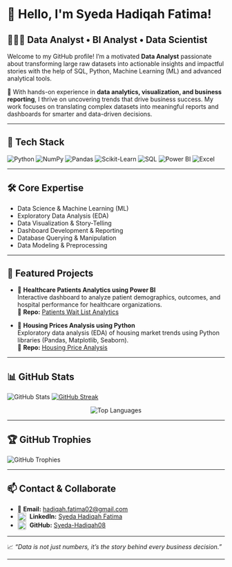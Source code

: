 # 👋 **Hello, I'm Syeda Hadiqah Fatima!**

## 👩🏻‍💻 **Data Analyst • BI Analyst • Data Scientist**

Welcome to my GitHub profile! I’m a motivated **Data Analyst** passionate about transforming large raw datasets into actionable insights  and impactful stories with the help of SQL, Python, Machine Learning (ML) and advanced analytical tools.  

🧠 With hands-on experience in **data analytics, visualization, and business reporting**, I thrive on uncovering trends that drive business success. My work focuses on translating complex datasets into meaningful reports and dashboards for smarter and data-driven decisions.

---
 
## 🧰 **Tech Stack**

![Python](https://img.shields.io/badge/Python-3776AB?style=for-the-badge&logo=python&logoColor=white)
![NumPy](https://img.shields.io/badge/NumPy-013243?style=for-the-badge&logo=numpy&logoColor=white)
![Pandas](https://img.shields.io/badge/Pandas-150458?style=for-the-badge&logo=pandas&logoColor=white)
![Scikit-Learn](https://img.shields.io/badge/Scikit--Learn-F7931E?style=for-the-badge&logo=scikitlearn&logoColor=white)
![SQL](https://img.shields.io/badge/SQL-669DF6?style=for-the-badge&logo=googlebigquery&logoColor=white)
![Power BI](https://img.shields.io/badge/Power%20BI-F2C811?style=for-the-badge&logo=googleanalytics&logoColor=black)
![Excel](https://img.shields.io/badge/Excel-34A853?style=for-the-badge&logo=googlesheets&logoColor=white)

---

## 🛠 **Core Expertise**  
  - Data Science & Machine Learning (ML)
  - Exploratory Data Analysis (EDA)
  - Data Visualization & Story-Telling
  - Dashboard Development & Reporting
  - Database Querying & Manipulation
  - Data Modeling & Preprocessing  

---

## 🌟 **Featured Projects**

- 🏥 **Healthcare Patients Analytics using Power BI**  
  Interactive dashboard to analyze patient demographics, outcomes, and hospital performance for healthcare organizations.  
  🔗 **Repo:** [Patients Wait List Analytics](https://github.com/Syeda-Hadiqah08/Patients-Wait-List-Analytics)

- 🏡 **Housing Prices Analysis using Python**  
  Exploratory data analysis (EDA) of housing market trends using Python libraries (Pandas, Matplotlib, Seaborn).  
  🔗 **Repo:** [Housing Price Analysis](https://github.com/Syeda-Hadiqah08/Housing-Price-Analysis)

---

## 📊 **GitHub Stats**

![GitHub Stats](https://github-readme-stats.vercel.app/api?username=Syeda-Hadiqah08&show_icons=true&theme=radical)
[![GitHub Streak](https://github-readme-streak-stats.herokuapp.com?user=Syeda-Hadiqah08&theme=radical)](https://git.io/streak-stats)
<p align="center">
  <img src="https://github-readme-stats.vercel.app/api/top-langs/?username=Syeda-Hadiqah08&layout=compact&theme=radical" alt="Top Languages" />
</p>

---

## 🏆 **GitHub Trophies**

<img src="https://github-profile-trophy.vercel.app/?username=Syeda-Hadiqah08&theme=radical&no-frame=true&row=1&column=3" alt="GitHub Trophies" />

---

## 📫 **Contact & Collaborate**

- 📧 **Email:** hadiqah.fatima02@gmail.com  
- <img src="https://cdn.jsdelivr.net/gh/devicons/devicon/icons/linkedin/linkedin-original.svg" alt="LinkedIn Logo" width="20" style="vertical-align:middle; margin-right:4px;"/> **LinkedIn:** [Syeda Hadiqah Fatima](https://www.linkedin.com/in/s-hadiqah-f/)
- <img src="https://upload.wikimedia.org/wikipedia/commons/9/91/Octicons-mark-github.svg" alt="GitHub Logo" width="20" style="vertical-align:middle; margin-right:4px; background:white; border-radius:3px;"/> **GitHub:** [Syeda-Hadiqah08](https://github.com/Syeda-Hadiqah08)

---

📈 _“Data is not just numbers, it’s the story behind every business decision.”_

---

<!--
Want this README to stand out even more? Share:
- A fun fact, your favorite BI tool, or analytics methodology
- Any certifications, awards, or career milestone
- A personal tagline or mission statement

Reply with these details if you'd like further customization!
-->
